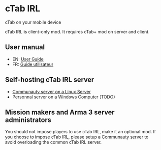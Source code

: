 # cTab IRL

cTab on your mobile device

cTab IRL is client-only mod. It requires cTab+ mod on server and client.

## User manual

- EN: [User Guide](endUser.md)
- FR: [Guide utilisateur](endUser.fr.md)

## Self-hosting cTab IRL server

- [Communauty server on a Linux Server](configureLinuxServer.md)
- Personnal server on a Windows Computer (TODO)

## Mission makers and Arma 3 server administrators

You should not impose players to use cTab IRL, make it an optional mod.
If you choose to impose cTab IRL, please setup a [Communauty server](configureLinuxServer.md) to avoid overloading the common cTab IRL server.
